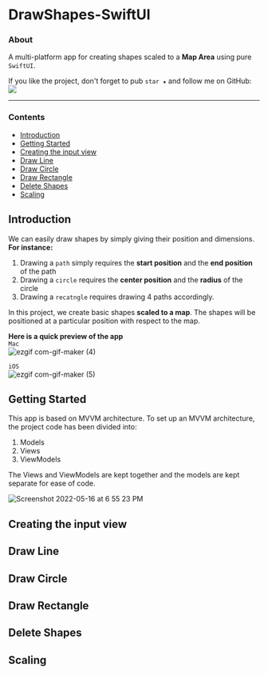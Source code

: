# DrawShapes-SwiftUI

### About
A multi-platform app for creating shapes scaled to a __Map Area__ using pure `SwiftUI`.

If you like the project, don't forget to pub `star ★` and follow me on GitHub: <br />
[![](https://img.shields.io/badge/+Follow-blue?style=for-the-badge)](https://github.com/iphtech)

___

### Contents

- [Introduction](#introduction)
- [Getting Started](#getting-started)
- [Creating the input view](#creating-the-input-view)
- [Draw Line](#draw-line)
- [Draw Circle](#draw-circle)
- [Draw Rectangle](#draw-rectangle)
- [Delete Shapes](#delete-shapes)
- [Scaling](#scaling)

## Introduction
We can easily draw shapes by simply giving their position and dimensions.
__For instance:__
1. Drawing a `path` simply requires the __start position__ and the __end position__ of the path
2. Drawing a `circle` requires the __center position__ and the __radius__ of the circle
3. Drawing a `recatngle` requires drawing 4 paths accordingly.

In this project, we create basic shapes __scaled to a map__. The shapes will be positioned at a particular position with respect to the map.

__Here is a quick preview of the app__ <br />
`Mac` <br />
![ezgif com-gif-maker (4)](https://user-images.githubusercontent.com/88987313/168597611-60d4c224-3eeb-4357-9645-3f3a3093fa3d.gif)


`iOS` <br />
![ezgif com-gif-maker (5)](https://user-images.githubusercontent.com/88987313/168597618-f4475314-877d-442f-8933-bf93fb6394db.gif)

## Getting Started

This app is based on MVVM architecture.
To set up an MVVM architecture, the project code has been divided into:
1. Models
2. Views
3. ViewModels

The Views and ViewModels are kept together and the models are kept separate for ease of code.

![Screenshot 2022-05-16 at 6 55 23 PM](https://user-images.githubusercontent.com/88987313/168602954-f168e390-d665-46f4-8829-f94646d211a1.png)


## Creating the input view

## Draw Line

## Draw Circle

## Draw Rectangle

## Delete Shapes

## Scaling
